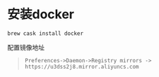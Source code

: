 # 安装docker

`brew cask install docker`

配置镜像地址
> `Preferences->Daemon->Registry mirrors -> https://u3dss2j8.mirror.aliyuncs.com`